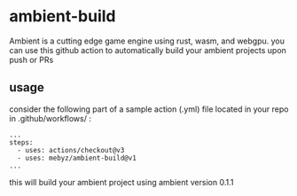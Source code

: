 # ambient-build
Ambient is a cutting edge game engine using rust, wasm, and webgpu. you can use this github action to automatically build your ambient projects upon push or PRs

## usage
consider the following part of a sample action (.yml) file located in your repo in .github/workflows/ :

```
...
steps:
  - uses: actions/checkout@v3
  - uses: mebyz/ambient-build@v1
...
```

this will build your ambient project using ambient version 0.1.1
